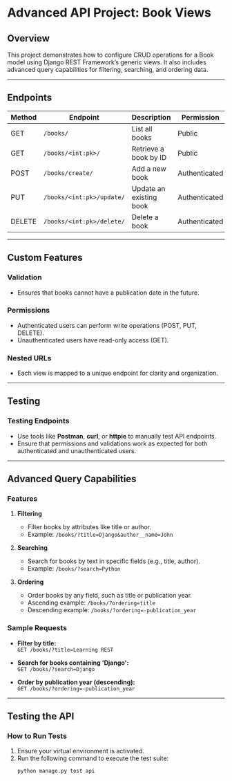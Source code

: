 # Advanced API Project: Book Views

## Overview
This project demonstrates how to configure CRUD operations for a Book model using Django REST Framework’s generic views. It also includes advanced query capabilities for filtering, searching, and ordering data.

---

## Endpoints

| Method   | Endpoint                     | Description                    | Permission       |
|----------|------------------------------|--------------------------------|------------------|
| GET      | `/books/`                    | List all books                 | Public           |
| GET      | `/books/<int:pk>/`           | Retrieve a book by ID          | Public           |
| POST     | `/books/create/`             | Add a new book                 | Authenticated    |
| PUT      | `/books/<int:pk>/update/`    | Update an existing book        | Authenticated    |
| DELETE   | `/books/<int:pk>/delete/`    | Delete a book                  | Authenticated    |

---

## Custom Features

### Validation
- Ensures that books cannot have a publication date in the future.

### Permissions
- Authenticated users can perform write operations (POST, PUT, DELETE).
- Unauthenticated users have read-only access (GET).

### Nested URLs
- Each view is mapped to a unique endpoint for clarity and organization.

---

## Testing

### Testing Endpoints
- Use tools like **Postman**, **curl**, or **httpie** to manually test API endpoints.
- Ensure that permissions and validations work as expected for both authenticated and unauthenticated users.

---

## Advanced Query Capabilities

### Features
1. **Filtering**
   - Filter books by attributes like title or author.
   - Example: `/books/?title=Django&author__name=John`

2. **Searching**
   - Search for books by text in specific fields (e.g., title, author).
   - Example: `/books/?search=Python`

3. **Ordering**
   - Order books by any field, such as title or publication year.
   - Ascending example: `/books/?ordering=title`
   - Descending example: `/books/?ordering=-publication_year`

### Sample Requests
- **Filter by title:**  
  `GET /books/?title=Learning REST`
  
- **Search for books containing 'Django':**  
  `GET /books/?search=Django`

- **Order by publication year (descending):**  
  `GET /books/?ordering=-publication_year`

---

## Testing the API

### How to Run Tests
1. Ensure your virtual environment is activated.
2. Run the following command to execute the test suite:
   ```bash
   python manage.py test api
